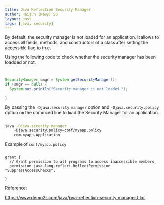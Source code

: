 ```yaml
---
title: Java Reflection Security Manager
author: Haijun (Navy) Su
layout: post
tags: [java, security]
---
```


By default, the security manager is not loaded for an application. It allows to access all fields, methods, and constructors of a class after setting the accessible flag to true.

Using the following code to check whether the security manager has been loadded or not.

```java


SecurityManager smgr = System.getSecurityManager();
if (smgr == null) {
  System.out.println("Security manager is not loaded.");

}
```


By passing the `-Djava.security.manager` option and `-Djava.security.policy` option on the command line to load the Security Manager for an application.


```bash

java -Djava.security.manager
    -Djava.security.policy=conf/myapp.policy
    com.myapp.Application
```


Example of `conf/myapp.policy` 


```

grant {
  // Grant permission to all programs to access inaccessible members
  permission java.lang.reflect.ReflectPermission "SuppressAccessChecks";

}
```


Reference:

<https://www.demo2s.com/java/java-reflection-security-manager.html>

